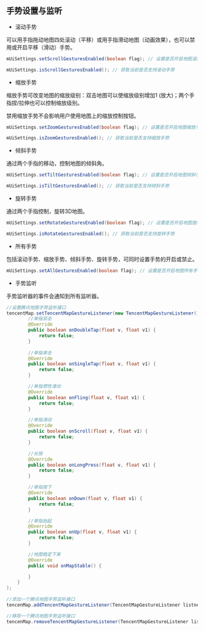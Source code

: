 ## 手势设置与监听

* 滚动手势

可以用手指拖动地图四处滚动（平移）或用手指滑动地图（动画效果），也可以禁用或开启平移（滑动）手势。

```java
mUiSettings.setScrollGesturesEnabled(boolean flag); // 设置是否开启地图滚动手势

mUiSettings.isScrollGesturesEnabled(); // 获取当前是否支持滚动手势
```

* 缩放手势

缩放手势可改变地图的缩放级别：双击地图可以使缩放级别增加1 \(放大\)；两个手指捏/拉伸也可以控制缩放级别。

禁用缩放手势不会影响用户使用地图上的缩放控制按钮。

```java
mUiSettings.setZoomGesturesEnabled(boolean flag); // 设置是否开启地图缩放手势

mUiSettings.isZoomGesturesEnabled(); // 获取当前是否支持缩放手势
```

* 倾斜手势

通过两个手指的移动，控制地图的倾斜角。

```java
mUiSettings.setTiltGesturesEnabled(boolean flag); // 设置是否开启地图倾斜手势

mUiSettings.isTiltGesturesEnabled(); // 获取当前是否支持倾斜手势
```

* 旋转手势

通过两个手指控制，旋转3D地图。

```java
mUiSettings.setRotateGesturesEnabled(boolean flag); // 设置是否开启地图旋转手势

mUiSettings.isRotateGesturesEnabled(); // 获取当前是否支持旋转手势
```

* 所有手势

包括滚动手势、缩放手势、倾斜手势、旋转手势，可同时设置手势的开启或禁止。

```java
mUiSettings.setAllGesturesEnabled(boolean flag); // 设置是否开启地图所有手势
```

* 手势监听

手势监听器的事件会通知到所有监听器。

```java
//设置腾讯地图手势监听接口
tencentMap.setTencentMapGestureListener(new TencentMapGestureListener() {
        //单指双击
        @Override
        public boolean onDoubleTap(float v, float v1) {
            return false;
        }
    
        //单指单击
        @Override
        public boolean onSingleTap(float v, float v1) {
            return false;
        }

        //单指惯性滑动
        @Override
        public boolean onFling(float v, float v1) {
            return false;
        }

        //单指滑动
        @Override
        public boolean onScroll(float v, float v1) {
            return false;
        }

        //长按
        @Override
        public boolean onLongPress(float v, float v1) {
            return false;
        }

        //单指按下
        @Override
        public boolean onDown(float v, float v1) {
            return false;
        }

        //单指抬起
        @Override
        public boolean onUp(float v, float v1) {
            return false;
        }

        //地图稳定下来
        @Override
        public void onMapStable() {

        }
    }
);
    
//添加一个腾讯地图手势监听接口
tencenMap.addTencentMapGestureListener(TencentMapGestureListener listner); 

//移除一个腾讯地图手势监听接口
tencenMap.removeTencentMapGestureListener(TencentMapGestureListener listner);
```



